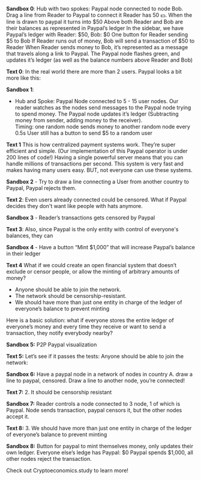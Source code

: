 


**Sandbox 0**: 
Hub with two spokes: Paypal node connected to node Bob.
Drag a line from Reader to Paypal to connect it
Reader has 50 💵. When the line is drawn to paypal it turns into $50
Above both Reader and Bob are their balances as represented in Paypal’s ledger
In the sidebar, we have Paypal’s ledger with Reader: $50, Bob: $0
One button for Reader sending $5 to Bob
If Reader runs out of money, Bob will send a transaction of $50 to Reader
When Reader sends money to Bob, it’s represented as a message that travels along a link to Paypal. 
The Paypal node flashes green, and updates it’s ledger (as well as the balance numbers above Reader and Bob)

**Text 0**:
In the real world there are more than 2 users. Paypal looks a bit more like this:

**Sandbox 1**:
- Hub and Spoke: Paypal Node connected to 5 - 15 user nodes. Our reader watches as the nodes send messages to the Paypal node trying to spend money. The Paypal node updates it’s ledger (Subtracting money from sender, adding money to the receiver).  
	Timing: one random node sends money to another random node every 0.5s
User still has a button to send $5 to a random user

**Text 1**
This is how centralized payment systems work. They’re super efficient and simple. (Our implementation of this Paypal operator is under 200 lines of code!) Having a single powerful server means that you can handle millions of transactions per second. This system is very fast and makes having many users easy. BUT, not everyone can use these systems.

**Sandbox 2** - Try to draw a line connecting a User from another country to Paypal, Paypal rejects them.

**Text 2**: Even users already connected could be censored. What if Paypal decides they don't want like people with hats anymore.

**Sandbox 3** - Reader’s transactions gets censored by Paypal

**Text 3**: Also, since Paypal is the only entity with control of everyone's balances, they can 

**Sandbox 4** - Have a button “Mint $1,000” that will increase Paypal’s balance in their ledger

**Text 4**
What if we could create an open financial system that doesn’t exclude or censor people, or allow the minting of arbitrary amounts of money? 

- Anyone should be able to join the network.
- The network should be censorship-resistant.
- We should have more than just one entity in charge of the ledger of everyone’s balance to prevent minting

Here is a basic solution: what if everyone stores the entire ledger of everyone’s money and every time they receive or want to send a transaction, they notify everybody nearby?

**Sandbox 5:** P2P Paypal visualization

**Text 5:** 
Let’s see if it passes the tests: 
Anyone should be able to join the network:

**Sandbox 6:**
Have a paypal node in a network of nodes in country A. draw a line to paypal, censored. Draw a line to another node, you’re connected!

**Text 7:**
2. It should be censorship resistant

**Sandbox 7:**
Reader controls a node connected to 3 node, 1 of which is Paypal. Node sends transaction, paypal censors it, but the other nodes accept it.

**Text 8:**
3. We should have more than just one entity in charge of the ledger of everyone’s balance to prevent minting

**Sandbox 8:** 
Button for paypal to mint themselves money, only updates their own ledger. Everyone else’s ledge has Paypal: $0
Paypal spends $1,000, all other nodes reject the transaction.


Check out Cryptoeconomics.study to learn more!
